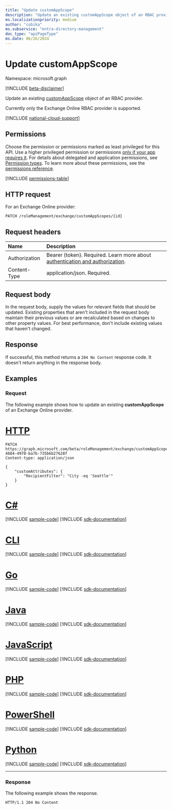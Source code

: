 ```yaml
---
title: "Update customAppScope"
description: "Update an existing customAppScope object of an RBAC provider."
ms.localizationpriority: medium
author: "cubika"
ms.subservice: "entra-directory-management"
doc_type: "apiPageType"
ms.date: 06/26/2024
---
```


# Update customAppScope

Namespace: microsoft.graph

[!INCLUDE [beta-disclaimer](../../includes/beta-disclaimer.md)]

Update an existing [customAppScope](../resources/customappscope.md) object of an RBAC provider.

Currently only the Exchange Online RBAC provider is supported.

[!INCLUDE [national-cloud-support](../../includes/all-clouds.md)]

## Permissions

Choose the permission or permissions marked as least privileged for this API. Use a higher privileged permission or permissions [only if your app requires it](/graph/permissions-overview#best-practices-for-using-microsoft-graph-permissions). For details about delegated and application permissions, see [Permission types](/graph/permissions-overview#permission-types). To learn more about these permissions, see the [permissions reference](/graph/permissions-reference).

<!-- { "blockType": "permissions", "name": "customappscope_update" } -->
[!INCLUDE [permissions-table](../includes/permissions/customappscope-update-permissions.md)]

## HTTP request

For an Exchange Online provider:

<!-- { "blockType": "ignored" } -->
```http
PATCH /roleManagement/exchange/customAppScopes/{id}
```

## Request headers

| Name | Description |
|:---- |:----------- |
|Authorization|Bearer {token}. Required. Learn more about [authentication and authorization](/graph/auth/auth-concepts).|
| Content-Type | application/json. Required. |

## Request body

In the request body, supply the values for relevant fields that should be updated. Existing properties that aren't included in the request body maintain their previous values or are recalculated based on changes to other property values. For best performance, don't include existing values that haven't changed.

## Response

If successful, this method returns a `204 No Content` response code. It doesn't return anything in the response body.

## Examples

<!--### Example 1: Update an existing custom app scope object for Exchange Online Provider-->

### Request

The following example shows how to update an existing **customAppScope** of an Exchange Online provider.

# [HTTP](#tab/http)
<!-- {
  "blockType": "request",
  "name": "update_customAppScope_ExchangeOnlineProvider",
  "sampleKeys": ["d101e64d-4684-4970-ba7b-735b6b27628f"]
}
-->
```http
PATCH https://graph.microsoft.com/beta/roleManagement/exchange/customAppScopes/d101e64d-4684-4970-ba7b-735b6b27628f
Content-type: application/json

{
    "customAttributes": {
        "RecipientFilter": "City -eq 'Seattle'"
    }
}
```

# [C#](#tab/csharp)
[!INCLUDE [sample-code](../includes/snippets/csharp/update-customappscope-exchangeonlineprovider-csharp-snippets.md)]
[!INCLUDE [sdk-documentation](../includes/snippets/snippets-sdk-documentation-link.md)]

# [CLI](#tab/cli)
[!INCLUDE [sample-code](../includes/snippets/cli/update-customappscope-exchangeonlineprovider-cli-snippets.md)]
[!INCLUDE [sdk-documentation](../includes/snippets/snippets-sdk-documentation-link.md)]

# [Go](#tab/go)
[!INCLUDE [sample-code](../includes/snippets/go/update-customappscope-exchangeonlineprovider-go-snippets.md)]
[!INCLUDE [sdk-documentation](../includes/snippets/snippets-sdk-documentation-link.md)]

# [Java](#tab/java)
[!INCLUDE [sample-code](../includes/snippets/java/update-customappscope-exchangeonlineprovider-java-snippets.md)]
[!INCLUDE [sdk-documentation](../includes/snippets/snippets-sdk-documentation-link.md)]

# [JavaScript](#tab/javascript)
[!INCLUDE [sample-code](../includes/snippets/javascript/update-customappscope-exchangeonlineprovider-javascript-snippets.md)]
[!INCLUDE [sdk-documentation](../includes/snippets/snippets-sdk-documentation-link.md)]

# [PHP](#tab/php)
[!INCLUDE [sample-code](../includes/snippets/php/update-customappscope-exchangeonlineprovider-php-snippets.md)]
[!INCLUDE [sdk-documentation](../includes/snippets/snippets-sdk-documentation-link.md)]

# [PowerShell](#tab/powershell)
[!INCLUDE [sample-code](../includes/snippets/powershell/update-customappscope-exchangeonlineprovider-powershell-snippets.md)]
[!INCLUDE [sdk-documentation](../includes/snippets/snippets-sdk-documentation-link.md)]

# [Python](#tab/python)
[!INCLUDE [sample-code](../includes/snippets/python/update-customappscope-exchangeonlineprovider-python-snippets.md)]
[!INCLUDE [sdk-documentation](../includes/snippets/snippets-sdk-documentation-link.md)]

---

### Response

The following example shows the response.

<!-- {
  "blockType": "response",
  "truncated": true
}
-->
```http
HTTP/1.1 204 No Content
```
